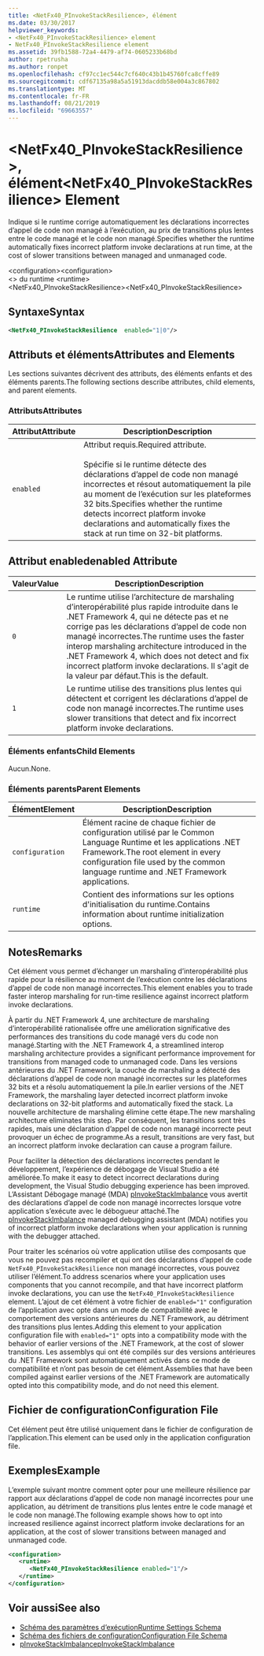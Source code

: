 ```yaml
---
title: <NetFx40_PInvokeStackResilience>, élément
ms.date: 03/30/2017
helpviewer_keywords:
- <NetFx40_PInvokeStackResilience> element
- NetFx40_PInvokeStackResilience element
ms.assetid: 39fb1588-72a4-4479-af74-0605233b68bd
author: rpetrusha
ms.author: ronpet
ms.openlocfilehash: cf97cc1ec544c7cf640c43b1b45760fca8cffe89
ms.sourcegitcommit: cdf67135a98a5a51913dacddb58e004a3c867802
ms.translationtype: MT
ms.contentlocale: fr-FR
ms.lasthandoff: 08/21/2019
ms.locfileid: "69663557"
---
```

# <a name="netfx40_pinvokestackresilience-element"></a><span data-ttu-id="abd82-102">\<NetFx40_PInvokeStackResilience >, élément</span><span class="sxs-lookup"><span data-stu-id="abd82-102">\<NetFx40_PInvokeStackResilience> Element</span></span>

<span data-ttu-id="abd82-103">Indique si le runtime corrige automatiquement les déclarations incorrectes d’appel de code non managé à l’exécution, au prix de transitions plus lentes entre le code managé et le code non managé.</span><span class="sxs-lookup"><span data-stu-id="abd82-103">Specifies whether the runtime automatically fixes incorrect platform invoke declarations at run time, at the cost of slower transitions between managed and unmanaged code.</span></span>

<span data-ttu-id="abd82-104">\<configuration></span><span class="sxs-lookup"><span data-stu-id="abd82-104">\<configuration></span></span>\
<span data-ttu-id="abd82-105">\<> du runtime </span><span class="sxs-lookup"><span data-stu-id="abd82-105">\<runtime></span></span>\
<span data-ttu-id="abd82-106">\<NetFx40_PInvokeStackResilience></span><span class="sxs-lookup"><span data-stu-id="abd82-106">\<NetFx40_PInvokeStackResilience></span></span>

## <a name="syntax"></a><span data-ttu-id="abd82-107">Syntaxe</span><span class="sxs-lookup"><span data-stu-id="abd82-107">Syntax</span></span>

```xml
<NetFx40_PInvokeStackResilience  enabled="1|0"/>
```

## <a name="attributes-and-elements"></a><span data-ttu-id="abd82-108">Attributs et éléments</span><span class="sxs-lookup"><span data-stu-id="abd82-108">Attributes and Elements</span></span>

<span data-ttu-id="abd82-109">Les sections suivantes décrivent des attributs, des éléments enfants et des éléments parents.</span><span class="sxs-lookup"><span data-stu-id="abd82-109">The following sections describe attributes, child elements, and parent elements.</span></span>

### <a name="attributes"></a><span data-ttu-id="abd82-110">Attributs</span><span class="sxs-lookup"><span data-stu-id="abd82-110">Attributes</span></span>

|<span data-ttu-id="abd82-111">Attribut</span><span class="sxs-lookup"><span data-stu-id="abd82-111">Attribute</span></span>|<span data-ttu-id="abd82-112">Description</span><span class="sxs-lookup"><span data-stu-id="abd82-112">Description</span></span>|
|---------------|-----------------|
|`enabled`|<span data-ttu-id="abd82-113">Attribut requis.</span><span class="sxs-lookup"><span data-stu-id="abd82-113">Required attribute.</span></span><br /><br /> <span data-ttu-id="abd82-114">Spécifie si le runtime détecte des déclarations d’appel de code non managé incorrectes et résout automatiquement la pile au moment de l’exécution sur les plateformes 32 bits.</span><span class="sxs-lookup"><span data-stu-id="abd82-114">Specifies whether the runtime detects incorrect platform invoke declarations and automatically fixes the stack at run time on 32-bit platforms.</span></span>|

## <a name="enabled-attribute"></a><span data-ttu-id="abd82-115">Attribut enabled</span><span class="sxs-lookup"><span data-stu-id="abd82-115">enabled Attribute</span></span>

|<span data-ttu-id="abd82-116">Valeur</span><span class="sxs-lookup"><span data-stu-id="abd82-116">Value</span></span>|<span data-ttu-id="abd82-117">Description</span><span class="sxs-lookup"><span data-stu-id="abd82-117">Description</span></span>|
|-----------|-----------------|
|`0`|<span data-ttu-id="abd82-118">Le runtime utilise l’architecture de marshaling d’interopérabilité plus rapide introduite dans le .NET Framework 4, qui ne détecte pas et ne corrige pas les déclarations d’appel de code non managé incorrectes.</span><span class="sxs-lookup"><span data-stu-id="abd82-118">The runtime uses the faster interop marshaling architecture introduced in the .NET Framework 4, which does not detect and fix incorrect platform invoke declarations.</span></span> <span data-ttu-id="abd82-119">Il s'agit de la valeur par défaut.</span><span class="sxs-lookup"><span data-stu-id="abd82-119">This is the default.</span></span>|
|`1`|<span data-ttu-id="abd82-120">Le runtime utilise des transitions plus lentes qui détectent et corrigent les déclarations d’appel de code non managé incorrectes.</span><span class="sxs-lookup"><span data-stu-id="abd82-120">The runtime uses slower transitions that detect and fix incorrect platform invoke declarations.</span></span>|

### <a name="child-elements"></a><span data-ttu-id="abd82-121">Éléments enfants</span><span class="sxs-lookup"><span data-stu-id="abd82-121">Child Elements</span></span>

<span data-ttu-id="abd82-122">Aucun.</span><span class="sxs-lookup"><span data-stu-id="abd82-122">None.</span></span>

### <a name="parent-elements"></a><span data-ttu-id="abd82-123">Éléments parents</span><span class="sxs-lookup"><span data-stu-id="abd82-123">Parent Elements</span></span>

|<span data-ttu-id="abd82-124">Élément</span><span class="sxs-lookup"><span data-stu-id="abd82-124">Element</span></span>|<span data-ttu-id="abd82-125">Description</span><span class="sxs-lookup"><span data-stu-id="abd82-125">Description</span></span>|
|-------------|-----------------|
|`configuration`|<span data-ttu-id="abd82-126">Élément racine de chaque fichier de configuration utilisé par le Common Language Runtime et les applications .NET Framework.</span><span class="sxs-lookup"><span data-stu-id="abd82-126">The root element in every configuration file used by the common language runtime and .NET Framework applications.</span></span>|
|`runtime`|<span data-ttu-id="abd82-127">Contient des informations sur les options d'initialisation du runtime.</span><span class="sxs-lookup"><span data-stu-id="abd82-127">Contains information about runtime initialization options.</span></span>|

## <a name="remarks"></a><span data-ttu-id="abd82-128">Notes</span><span class="sxs-lookup"><span data-stu-id="abd82-128">Remarks</span></span>

<span data-ttu-id="abd82-129">Cet élément vous permet d’échanger un marshaling d’interopérabilité plus rapide pour la résilience au moment de l’exécution contre les déclarations d’appel de code non managé incorrectes.</span><span class="sxs-lookup"><span data-stu-id="abd82-129">This element enables you to trade faster interop marshaling for run-time resilience against incorrect platform invoke declarations.</span></span>

<span data-ttu-id="abd82-130">À partir du .NET Framework 4, une architecture de marshaling d’interopérabilité rationalisée offre une amélioration significative des performances des transitions du code managé vers du code non managé.</span><span class="sxs-lookup"><span data-stu-id="abd82-130">Starting with the .NET Framework 4, a streamlined interop marshaling architecture provides a significant performance improvement for transitions from managed code to unmanaged code.</span></span> <span data-ttu-id="abd82-131">Dans les versions antérieures du .NET Framework, la couche de marshaling a détecté des déclarations d’appel de code non managé incorrectes sur les plateformes 32 bits et a résolu automatiquement la pile.</span><span class="sxs-lookup"><span data-stu-id="abd82-131">In earlier versions of the .NET Framework, the marshaling layer detected incorrect platform invoke declarations on 32-bit platforms and automatically fixed the stack.</span></span> <span data-ttu-id="abd82-132">La nouvelle architecture de marshaling élimine cette étape.</span><span class="sxs-lookup"><span data-stu-id="abd82-132">The new marshaling architecture eliminates this step.</span></span> <span data-ttu-id="abd82-133">Par conséquent, les transitions sont très rapides, mais une déclaration d’appel de code non managé incorrecte peut provoquer un échec de programme.</span><span class="sxs-lookup"><span data-stu-id="abd82-133">As a result, transitions are very fast, but an incorrect platform invoke declaration can cause a program failure.</span></span>

<span data-ttu-id="abd82-134">Pour faciliter la détection des déclarations incorrectes pendant le développement, l’expérience de débogage de Visual Studio a été améliorée.</span><span class="sxs-lookup"><span data-stu-id="abd82-134">To make it easy to detect incorrect declarations during development, the Visual Studio debugging experience has been improved.</span></span> <span data-ttu-id="abd82-135">L’Assistant Débogage managé (MDA) [pInvokeStackImbalance](../../../debug-trace-profile/pinvokestackimbalance-mda.md) vous avertit des déclarations d’appel de code non managé incorrectes lorsque votre application s’exécute avec le débogueur attaché.</span><span class="sxs-lookup"><span data-stu-id="abd82-135">The [pInvokeStackImbalance](../../../debug-trace-profile/pinvokestackimbalance-mda.md) managed debugging assistant (MDA) notifies you of incorrect platform invoke declarations when your application is running with the debugger attached.</span></span>

<span data-ttu-id="abd82-136">Pour traiter les scénarios où votre application utilise des composants que vous ne pouvez pas recompiler et qui ont des déclarations d’appel de code `NetFx40_PInvokeStackResilience` non managé incorrectes, vous pouvez utiliser l’élément.</span><span class="sxs-lookup"><span data-stu-id="abd82-136">To address scenarios where your application uses components that you cannot recompile, and that have incorrect platform invoke declarations, you can use the `NetFx40_PInvokeStackResilience` element.</span></span> <span data-ttu-id="abd82-137">L’ajout de cet élément à votre fichier de `enabled="1"` configuration de l’application avec opte dans un mode de compatibilité avec le comportement des versions antérieures du .NET Framework, au détriment des transitions plus lentes.</span><span class="sxs-lookup"><span data-stu-id="abd82-137">Adding this element to your application configuration file with `enabled="1"` opts into a compatibility mode with the behavior of earlier versions of the .NET Framework, at the cost of slower transitions.</span></span> <span data-ttu-id="abd82-138">Les assemblys qui ont été compilés sur des versions antérieures du .NET Framework sont automatiquement activés dans ce mode de compatibilité et n’ont pas besoin de cet élément.</span><span class="sxs-lookup"><span data-stu-id="abd82-138">Assemblies that have been compiled against earlier versions of the .NET Framework are automatically opted into this compatibility mode, and do not need this element.</span></span>

## <a name="configuration-file"></a><span data-ttu-id="abd82-139">Fichier de configuration</span><span class="sxs-lookup"><span data-stu-id="abd82-139">Configuration File</span></span>

<span data-ttu-id="abd82-140">Cet élément peut être utilisé uniquement dans le fichier de configuration de l’application.</span><span class="sxs-lookup"><span data-stu-id="abd82-140">This element can be used only in the application configuration file.</span></span>

## <a name="example"></a><span data-ttu-id="abd82-141">Exemples</span><span class="sxs-lookup"><span data-stu-id="abd82-141">Example</span></span>

<span data-ttu-id="abd82-142">L’exemple suivant montre comment opter pour une meilleure résilience par rapport aux déclarations d’appel de code non managé incorrectes pour une application, au détriment de transitions plus lentes entre le code managé et le code non managé.</span><span class="sxs-lookup"><span data-stu-id="abd82-142">The following example shows how to opt into increased resilience against incorrect platform invoke declarations for an application, at the cost of slower transitions between managed and unmanaged code.</span></span>

```xml
<configuration>
   <runtime>
      <NetFx40_PInvokeStackResilience enabled="1"/>
   </runtime>
</configuration>
```

## <a name="see-also"></a><span data-ttu-id="abd82-143">Voir aussi</span><span class="sxs-lookup"><span data-stu-id="abd82-143">See also</span></span>

- [<span data-ttu-id="abd82-144">Schéma des paramètres d’exécution</span><span class="sxs-lookup"><span data-stu-id="abd82-144">Runtime Settings Schema</span></span>](index.md)
- [<span data-ttu-id="abd82-145">Schéma des fichiers de configuration</span><span class="sxs-lookup"><span data-stu-id="abd82-145">Configuration File Schema</span></span>](../index.md)
- [<span data-ttu-id="abd82-146">pInvokeStackImbalance</span><span class="sxs-lookup"><span data-stu-id="abd82-146">pInvokeStackImbalance</span></span>](../../../debug-trace-profile/pinvokestackimbalance-mda.md)
